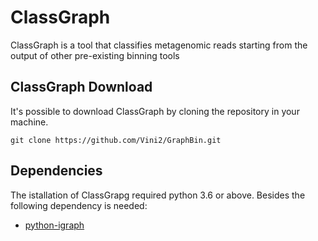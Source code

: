 # ClassGraph
ClassGraph is a tool that classifies metagenomic reads starting from the output of other pre-existing binning tools
## ClassGraph Download
It's possible to download ClassGraph by cloning the repository in your machine.

```
git clone https://github.com/Vini2/GraphBin.git
```
## Dependencies
The istallation of ClassGrapg required python 3.6 or above. Besides the following dependency is needed:
* [python-igraph](https://igraph.org/python/)
